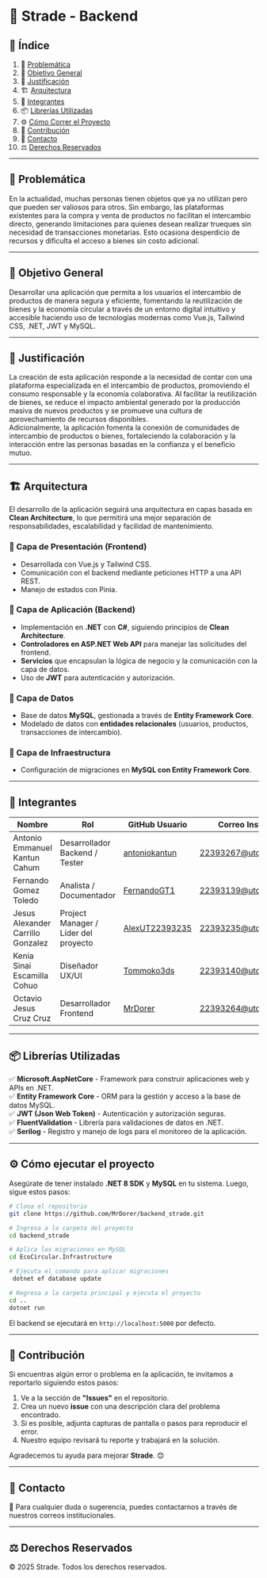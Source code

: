 # 📌 Strade - Backend

## 📖 Índice
1. 📌 [Problemática](#problemática)
2. 🎯 [Objetivo General](#objetivo-general)
3. 📢 [Justificación](#justificación)
4. 🏗️ [Arquitectura](#arquitectura)
5. 👥 [Integrantes](#integrantes)
6. 📦 [Librerías Utilizadas](#librerías-utilizadas)
7. ⚙️ [Cómo Correr el Proyecto](#cómo-correr-el-proyecto)
8. 🤝 [Contribución](#contribución)
9. 📩 [Contacto](#contacto)
10. ⚖️ [Derechos Reservados](#derechos-reservados)

---

## 🛑 Problemática
En la actualidad, muchas personas tienen objetos que ya no utilizan pero que pueden ser valiosos para otros. Sin embargo, las plataformas existentes para la compra y venta de productos no facilitan el intercambio directo, generando limitaciones para quienes desean realizar trueques sin necesidad de transacciones monetarias. Esto ocasiona desperdicio de recursos y dificulta el acceso a bienes sin costo adicional.

---

## 🎯 Objetivo General
Desarrollar una aplicación que permita a los usuarios el intercambio de productos de manera segura y eficiente, fomentando la reutilización de bienes y la economía circular a través de un entorno digital intuitivo y accesible haciendo uso de tecnologías modernas como Vue.js, Tailwind CSS, .NET, JWT y MySQL.

---

## 📢 Justificación
La creación de esta aplicación responde a la necesidad de contar con una plataforma especializada en el intercambio de productos, promoviendo el consumo responsable y la economía colaborativa. Al facilitar la reutilización de bienes, se reduce el impacto ambiental generado por la producción masiva de nuevos productos y se promueve una cultura de aprovechamiento de recursos disponibles.  
Adicionalmente, la aplicación fomenta la conexión de comunidades de intercambio de productos o bienes, fortaleciendo la colaboración y la interacción entre las personas basadas en la confianza y el beneficio mutuo.

---

## 🏗️ Arquitectura
El desarrollo de la aplicación seguirá una arquitectura en capas basada en **Clean Architecture**, lo que permitirá una mejor separación de responsabilidades, escalabilidad y facilidad de mantenimiento.

### 🔹 Capa de Presentación (Frontend)
- Desarrollada con Vue.js y Tailwind CSS.
- Comunicación con el backend mediante peticiones HTTP a una API REST.
- Manejo de estados con Pinia.

### 🔹 Capa de Aplicación (Backend)
- Implementación en **.NET** con **C#**, siguiendo principios de **Clean Architecture**.
- **Controladores en ASP.NET Web API** para manejar las solicitudes del frontend.
- **Servicios** que encapsulan la lógica de negocio y la comunicación con la capa de datos.
- Uso de **JWT** para autenticación y autorización.

### 🔹 Capa de Datos
- Base de datos **MySQL**, gestionada a través de **Entity Framework Core**.
- Modelado de datos con **entidades relacionales** (usuarios, productos, transacciones de intercambio).

### 🔹 Capa de Infraestructura
- Configuración de migraciones en **MySQL con Entity Framework Core**.

---

## 👥 Integrantes

| Nombre                          | Rol            | GitHub Usuario  | Correo Institucional            |
|--------------------------------|---------------|----------------|--------------------------------|
| Antonio Emmanuel Kantun Cahum  | Desarrollador Backend / Tester | [antoniokantun](https://github.com/antoniokantun)  | 22393267@utcancun.edu.mx  |
| Fernando Gomez Toledo          | Analista / Documentador | [FernandoGT1](https://github.com/FernandoGT1)      | 22393139@utcancun.edu.mx  |
| Jesus Alexander Carrillo Gonzalez | Project Manager / Líder del proyecto | [AlexUT22393235](https://github.com/AlexUT22393235) | 22393235@utcancun.edu.mx  |
| Kenia Sinai Escamilla Cohuo    | Diseñador UX/UI | [Tommoko3ds](https://github.com/Tommoko3ds)              | 22393140@utcancun.edu.mx  |
| Octavio Jesus Cruz Cruz        | Desarrollador Frontend | [MrDorer](https://github.com/MrDorer)        | 22393264@utcancun.edu.mx  |

---

## 📦 Librerías Utilizadas
✅ **Microsoft.AspNetCore** - Framework para construir aplicaciones web y APIs en .NET.  
✅ **Entity Framework Core** - ORM para la gestión y acceso a la base de datos MySQL.  
✅ **JWT (Json Web Token)** - Autenticación y autorización seguras.  
✅ **FluentValidation** - Librería para validaciones de datos en .NET.  
✅ **Serilog** - Registro y manejo de logs para el monitoreo de la aplicación.  

---

## ⚙️ Cómo ejecutar el proyecto
Asegúrate de tener instalado **.NET 8 SDK** y **MySQL** en tu sistema. Luego, sigue estos pasos:

```bash
# Clona el repositorio
git clone https://github.com/MrDorer/backend_strade.git

# Ingresa a la carpeta del proyecto
cd backend_strade

# Aplica las migraciones en MySQL
cd EcoCircular.Infrastructure

# Ejecuta el comando para aplicar migraciones
 dotnet ef database update

# Regresa a la carpeta principal y ejecuta el proyecto
cd ..
dotnet run
```

El backend se ejecutará en `http://localhost:5000` por defecto.

---

## 🤝 Contribución
Si encuentras algún error o problema en la aplicación, te invitamos a reportarlo siguiendo estos pasos:
1. Ve a la sección de **"Issues"** en el repositorio.
2. Crea un nuevo **issue** con una descripción clara del problema encontrado.
3. Si es posible, adjunta capturas de pantalla o pasos para reproducir el error.
4. Nuestro equipo revisará tu reporte y trabajará en la solución.

Agradecemos tu ayuda para mejorar **Strade**. 😊

---

## 📩 Contacto
📧 Para cualquier duda o sugerencia, puedes contactarnos a través de nuestros correos institucionales.

---

## ⚖️ Derechos Reservados
© 2025 Strade. Todos los derechos reservados.
